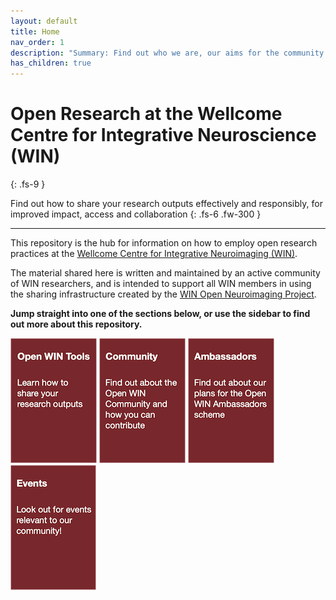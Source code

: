 ```yaml
---
layout: default
title: Home
nav_order: 1
description: "Summary: Find out who we are, our aims for the community and how to get involved!"
has_children: true
---
```


<!-- ![WIN-logo](docs/img/WIN-h100.png) -->



# Open Research at the Wellcome Centre for Integrative Neuroscience (WIN)
{: .fs-9 }

Find out how to share your research outputs effectively and responsibly, for improved impact, access and collaboration
{: .fs-6 .fw-300 }

---

This repository is the hub for information on how to employ open research practices at the [Wellcome Centre for Integrative Neuroimaging (WIN)](https://www.win.ox.ac.uk).

The material shared here is written and maintained by an active community of WIN researchers, and is intended to support all WIN members in using the sharing infrastructure created by the [WIN Open Neuroimaging Project](https://www.win.ox.ac.uk/open-neuroimaging).

**Jump straight into one of the sections below, or use the sidebar to find out more about this repository.**

[![tools](docs/img/btn-tools.png)](https://cassgvp.github.io/WIN-Open-Neuroimaging-Community/docs/tools.html)  [![community](docs/img/btn-community.png)](https://cassgvp.github.io/WIN-Open-Neuroimaging-Community/docs/community.html)  [![ambassadors](docs/img/btn-ambass.png)](https://cassgvp.github.io/WIN-Open-Neuroimaging-Community/docs/ambassadors.html)  [![events](docs/img/btn-events.png)](https://cassgvp.github.io/WIN-Open-Neuroimaging-Community/docs/events.html)




<!-- [Open WIN Community](docs/community.md){: .btn .btn-primary .fs-6 .mb-4 .mb-md-0 .mr-2 }  
Find out about the Open WIN Community and how you can contribute

[Open WIN Ambassadors](docs/abmassadors.md){: .btn .btn-primary .fs-6 .mb-4 .mb-md-0 .mr-2 }  
Find out about our plans for the Open WIN Ambassadors scheme

[Open WIN Events](docs/events.md){: .btn .btn-primary .fs-6 .mb-4 .mb-md-0 .mr-2 }  
Look about for events relevant to our community! -->
